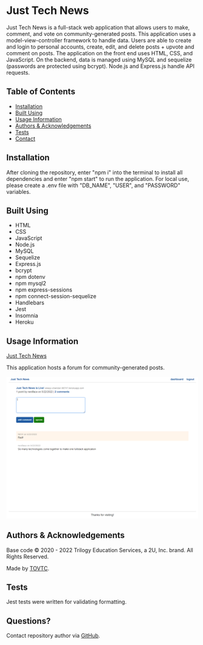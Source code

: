 
  # Just Tech News
  
  Just Tech News is a full-stack web application that allows users to make, comment, and vote on community-generated posts. This application uses a model-view-controller framework to handle data. Users are able to create and login to personal accounts, create, edit, and delete posts + upvote and comment on posts. The application on the front end uses HTML, CSS, and JavaScript. On the backend, data is managed using MySQL and sequelize (passwords are protected using bcrypt). Node.js and Express.js handle API requests.
  
  ## Table of Contents
  
  * [Installation](#installation)
  * [Built Using](#built)
  * [Usage Information](#usage)
  * [Authors & Acknowledgements](#credits)
  * [Tests](#tests)
  * [Contact](#questions)
  
  ## Installation <a name="installation"></a>
  After cloning the repository, enter "npm i" into the terminal to install all dependencies and enter "npm start" to run the application. For local use, please create a .env file with "DB_NAME", "USER", and "PASSWORD" variables.

  ## Built Using <a name="built"></a>
  * HTML
  * CSS
  * JavaScript
  * Node.js
  * MySQL
  * Sequelize
  * Express.js
  * bcrypt
  * npm dotenv
  * npm mysql2
  * npm express-sessions
  * npm connect-session-sequelize
  * Handlebars
  * Jest
  * Insomnia
  * Heroku
  
  ## Usage Information<a name="usage"></a>
  [Just Tech News](https://sleepy-chamber-96747.herokuapp.com/)</br>
    
  This application hosts a forum for community-generated posts.</br>
  </br>![Just Tech News](./just-tech-news.png "Just Tech News")</br>
  
  ## Authors & Acknowledgements<a name="credits"></a>
  
  Base code © 2020 - 2022 Trilogy Education Services, a 2U, Inc. brand. All Rights Reserved.
  
  Made by [TOVTC](https://github.com/TOVTC).

  ## Tests<a name="tests"></a>
  Jest tests were written for validating formatting.
  
  ## Questions?<a name="questions"></a>
  Contact repository author via [GitHub](https://github.com/TOVTC).</br>
    